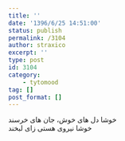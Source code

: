 ```yaml
---
title: ''
date: '1396/6/25 14:51:00'
status: publish
permalink: /3104
author: straxico
excerpt: ''
type: post
id: 3104
category:
    - tytomood
tag: []
post_format: []
---
```

خوشا دل های خوش، جان های خرسند  
خوشا نیروی هستی زای لبخند